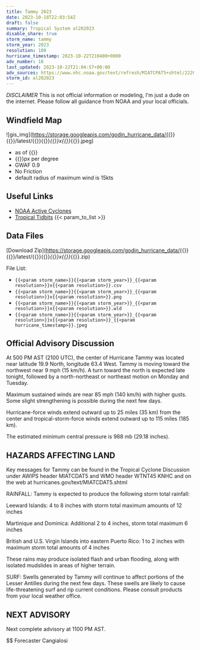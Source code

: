 ```yaml
---
title: Tammy 2023
date: 2023-10-18T22:03:54Z
draft: false
summary: Tropical System al202023
disable_share: true
storm_name: tammy
storm_year: 2023
resolution: 100
hurricane_timestamp: 2023-10-22T210400+0000
adv_number: 18
last_updated: 2023-10-22T21:04:57+00:00
adv_sources: https://www.nhc.noaa.gov/text/refresh/MIATCPAT5+shtml/222034.shtml;https://www.nhc.noaa.gov/refresh/graphics_at5+shtml/204130.shtml?cone
storm_id: al202023
---
```

*DISCLAIMER* This is not official information or modeling, I'm just a dude on the internet.  Please follow all guidance from NOAA and your local officials.

## Windfield Map
![gis_img](https://storage.googleapis.com/godin_hurricane_data/{{<param storm_name>}}{{<param storm_year>}}/latest/{{<param storm_name>}}{{<param storm_year>}}_{{<param resolution>}}x{{<param resolution>}}_{{<param hurricane_timestamp>}}.jpeg)

- as of {{<param last_updated>}}
- {{<param resolution>}}px per degree
- GWAF 0.9
- No Friction
- default radius of maximum wind is 15kts

## Useful Links
- [NOAA Active Cyclones](https://www.nhc.noaa.gov/)
- [Tropical Tidbits](https://www.tropicaltidbits.com/storminfo/)
{{< param_to_list >}}

## Data Files
[Download Zip](https://storage.googleapis.com/godin_hurricane_data/{{<param storm_name>}}{{<param storm_year>}}/latest/{{<param storm_name>}}{{<param storm_year>}}_{{<param resolution>}}x{{<param resolution>}}_{{<param hurricane_timestamp>}}.zip)

File List:
- `{{<param storm_name>}}{{<param storm_year>}}_{{<param resolution>}}x{{<param resolution>}}.csv`
- `{{<param storm_name>}}{{<param storm_year>}}_{{<param resolution>}}x{{<param resolution>}}.png`
- `{{<param storm_name>}}{{<param storm_year>}}_{{<param resolution>}}x{{<param resolution>}}.wld`
- `{{<param storm_name>}}{{<param storm_year>}}_{{<param resolution>}}x{{<param resolution>}}_{{<param hurricane_timestamp>}}.jpeg`


## Official Advisory Discussion
At 500 PM AST (2100 UTC), the center of Hurricane Tammy was located
near latitude 19.9 North, longitude 63.4 West.  Tammy is moving
toward the northwest near 9 mph (15 km/h).  A turn toward the north
is expected late tonight, followed by a north-northeast or
northeast motion on Monday and Tuesday.
 
Maximum sustained winds are near 85 mph (140 km/h) with higher
gusts.  Some slight strengthening is possible during the next few 
days.
 
Hurricane-force winds extend outward up to 25 miles (35 km) from the
center and tropical-storm-force winds extend outward up to 115 miles
(185 km).
 
The estimated minimum central pressure is 988 mb (29.18 inches).
 
 
HAZARDS AFFECTING LAND
----------------------
Key messages for Tammy can be found in the Tropical Cyclone
Discussion under AWIPS header MIATCDAT5 and WMO header WTNT45 KNHC
and on the web at hurricanes.gov/text/MIATCDAT5.shtml
 
RAINFALL: Tammy is expected to produce the following storm total
rainfall:
 
Leeward Islands: 4 to 8 inches with storm total maximum amounts of
12 inches
 
Martinique and Dominica: Additional 2 to 4 inches, storm total
maximum 6 inches
 
British and U.S. Virgin Islands into eastern Puerto Rico: 1 to 2
inches with maximum storm total amounts of 4 inches
 
These rains may produce isolated flash and urban flooding, along
with isolated mudslides in areas of higher terrain.
 
SURF:  Swells generated by Tammy will continue to affect portions of
the Lesser Antilles during the next few days.  These swells are
likely to cause life-threatening surf and rip current conditions.
Please consult products from your local weather office.
 
 
NEXT ADVISORY
-------------
Next complete advisory at 1100 PM AST.
 
$$
Forecaster Cangialosi